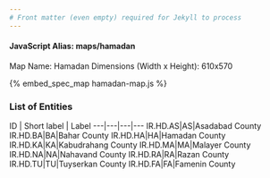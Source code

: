 ```yaml
---
# Front matter (even empty) required for Jekyll to process
---
```


#### JavaScript Alias: maps/hamadan

Map Name: Hamadan
Dimensions (Width x Height): 610x570



{% embed_spec_map hamadan-map.js %}

### List of Entities

ID | Short label | Label
---|---|---|---
IR.HD.AS|AS|Asadabad County
IR.HD.BA|BA|Bahar County
IR.HD.HA|HA|Hamadan County
IR.HD.KA|KA|Kabudrahang County
IR.HD.MA|MA|Malayer County
IR.HD.NA|NA|Nahavand County
IR.HD.RA|RA|Razan County
IR.HD.TU|TU|Tuyserkan County
IR.HD.FA|FA|Famenin County